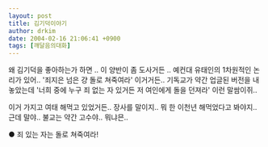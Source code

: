 ```yaml
---
layout: post
title: 김기덕이야기
author: drkim
date: 2004-02-16 21:06:41 +0900
tags: [깨달음의대화]
---
```

왜 김기덕을 좋아하는가 하면 .. 이 양반이 좀 도사거든 .. 예컨대 유태인의 1차원적인 논리가 있어.. '죄지은 넘은 걍 돌로 쳐죽여라' 이거거든.. 기독교가 약간 업글된 버전을 내놓았는데 '너희 중에 누구 죄 없는 자 있거든 저 여인에게 돌을 던져라' 이런 말쌈이쥐.. 

이거 가지고 여태 해먹고 있었거든.. 장사를 말이지.. 뭐 한 이천년 해먹었다고 봐야지.. 근데 말야.. 불교는 약간 고수야.. 뭐냐믄..

● 죄 있는 자는 돌로 쳐죽여라!